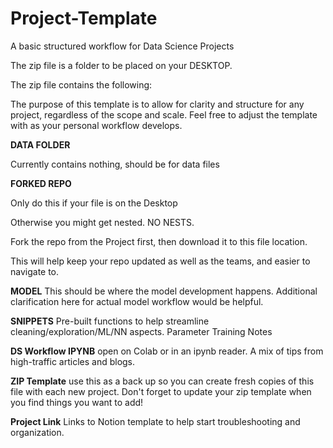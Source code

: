 # Project-Template
A basic structured workflow for Data Science Projects


The zip file is a folder to be placed on your DESKTOP. 


The zip file contains the following:


The purpose of this template is to allow for clarity and structure for any project, regardless of the scope and scale. Feel free to adjust the template with as your personal workflow develops.


**DATA FOLDER**

Currently contains nothing, should be 
for data files

**FORKED REPO**

Only do this if your file is on the Desktop

Otherwise you might get nested. NO NESTS.

Fork the repo from the Project first, then download it to this file location.

This will help keep your repo updated as well as the teams, and easier to navigate to.


**MODEL**
This should be where the model development happens. 
Additional clarification here for actual model workflow would be helpful. 

**SNIPPETS**
Pre-built functions to help streamline cleaning/exploration/ML/NN aspects. 
Parameter Training Notes

**DS Workflow IPYNB** 
open on Colab or in an ipynb reader. A mix of tips from high-traffic articles and blogs.

**ZIP Template** 
use this as a back up so you can create fresh copies of this file with each new project. Don't forget to update your zip template when you find things you want to add!

**Project Link**
Links to Notion template to help start troubleshooting and organization. 
